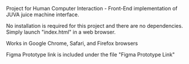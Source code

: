 Project for Human Computer Interaction - Front-End implementation of JUVA juice machine interface.

No installation is required for this project and there are no dependencies. Simply launch "index.html" in a web browser.

Works in Google Chrome, Safari, and Firefox browsers

Figma Prototype link is included under the file "Figma Prototype Link"

